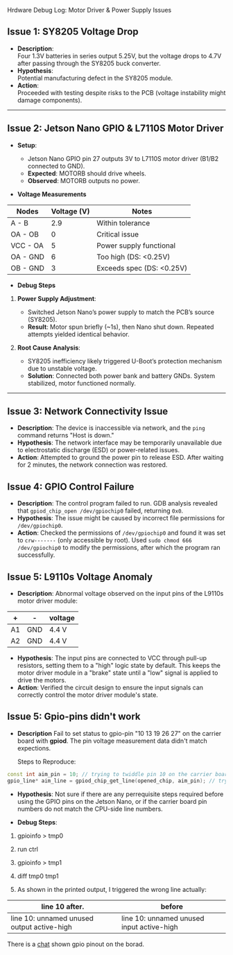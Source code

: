 Hrdware Debug Log: Motor Driver & Power Supply Issues

## Issue 1: SY8205 Voltage Drop
- **Description**:  
  Four 1.3V batteries in series output 5.25V, but the voltage drops to 4.7V after passing through the SY8205 buck converter.
- **Hypothesis**:  
  Potential manufacturing defect in the SY8205 module.
- **Action**:  
  Proceeded with testing despite risks to the PCB (voltage instability might damage components).

---

## Issue 2: Jetson Nano GPIO & L7110S Motor Driver
- **Setup**:  
  - Jetson Nano GPIO pin 27 outputs 3V to L7110S motor driver (B1/B2 connected to GND).
  - **Expected**: MOTORB should drive wheels.
  - **Observed**: MOTORB outputs no power.

- **Voltage Measurements**

| Nodes       | Voltage (V) | Notes                        |
|-------------|-------------|------------------------------|
| A - B       | 2.9         | Within tolerance             |
| OA - OB     | 0           | Critical issue               |
| VCC - OA    | 5           | Power supply functional      |
| OA - GND    | 6           | Too high (DS: <0.25V)        |
| OB - GND    | 3           | Exceeds spec (DS: <0.25V)    |

- **Debug Steps**
1. **Power Supply Adjustment**:
   - Switched Jetson Nano’s power supply to match the PCB’s source (SY8205).
   - **Result**: Motor spun briefly (~1s), then Nano shut down. Repeated attempts yielded identical behavior.

2. **Root Cause Analysis**:
   - SY8205 inefficiency likely triggered U-Boot’s protection mechanism due to unstable voltage.
   - **Solution**: Connected both power bank and battery GNDs. System stabilized, motor functioned normally.

---

## Issue 3: Network Connectivity Issue
- **Description**:
  The device is inaccessible via network, and the `ping` command returns "Host is down."
- **Hypothesis**:
  The network interface may be temporarily unavailable due to electrostatic discharge (ESD) or power-related issues.
- **Action**:
  Attempted to ground the power pin to release ESD. After waiting for 2 minutes, the network connection was restored.

## Issue 4: GPIO Control Failure
- **Description**:
  The control program failed to run. GDB analysis revealed that `gpiod_chip_open /dev/gpiochip0` failed, returning `0x0`.
- **Hypothesis**:
  The issue might be caused by incorrect file permissions for `/dev/gpiochip0`.
- **Action**:
  Checked the permissions of `/dev/gpiochip0` and found it was set to `crw-------` (only accessible by root). Used `sudo chmod 666 /dev/gpiochip0` to modify the permissions, after which the program ran successfully.

## Issue 5: L9110s Voltage Anomaly
- **Description**:
  Abnormal voltage observed on the input pins of the L9110s motor driver module:

| +  | -   | voltage |
|----|-----|---------|
| A1 | GND | 4.4 V   |
| A2 | GND | 4.4 V   |

- **Hypothesis**:
The input pins are connected to VCC through pull-up resistors, setting them to a "high" logic state by default. This keeps the motor driver module in a "brake" state until a "low" signal is applied to drive the motors.
- **Action**:
Verified the circuit design to ensure the input signals can correctly control the motor driver module's state.

## Issue 5: Gpio-pins didn't work

- **Description**
  Fail to set  status to gpio-pin "10 13 19 26 27" on the carrier board with **gpiod**. The pin voltage measurement data didn't match expections.

  Steps to Reproduce:

```cpp
const int aim_pin = 10; // trying to twiddle pin 10 on the carrier board
gpio_line* aim_line = gpiod_chip_get_line(opened_chip, aim_pin); // trying to get line by pin name, what is wrong  
```

- **Hypothesis**:
  Not sure if there are any perrequisite steps required before using the GPIO pins on the Jetson Nano, or if the carrier board pin numbers do not match the CPU-side line numbers.

- **Debug Steps**:
1. gpioinfo > tmp0

2. run ctrl

3. gpioinfo > tmp1

4. diff tmp0 tmp1

5. As shown in the printed output, I triggered the wrong line actually:

| line 10 after.                                             | before                                                    |
|------------------------------------------------------------|-----------------------------------------------------------|
| line  10:      unnamed       unused  output  active-high   | line  10:      unnamed       unused   input  active-high  |

  There is a [chat](https://jetsonhacks.com/nvidia-jetson-nano-j41-header-pinout/) shown gpio pinout on the borad.
